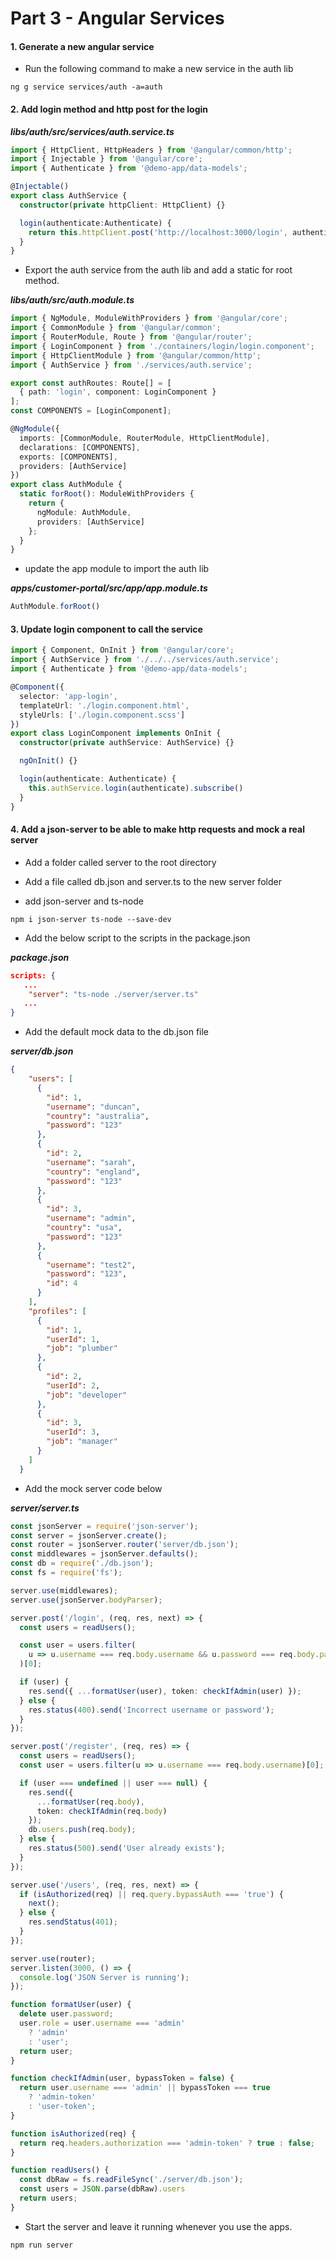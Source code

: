 # Part 3 - Angular Services

#### 1. Generate a new angular service

* Run the following command to make a new service in the auth lib

```
ng g service services/auth -a=auth
```

#### 2. Add login method and http post for the login

_**libs/auth/src/services/auth.service.ts**_

```ts
import { HttpClient, HttpHeaders } from '@angular/common/http';
import { Injectable } from '@angular/core';
import { Authenticate } from '@demo-app/data-models';

@Injectable()
export class AuthService {
  constructor(private httpClient: HttpClient) {}

  login(authenticate:Authenticate) {
    return this.httpClient.post('http://localhost:3000/login', authenticate);
  }
}
```

* Export the auth service from the auth lib and add a static for root method.

_**libs/auth/src/auth.module.ts**_

```ts
import { NgModule, ModuleWithProviders } from '@angular/core';
import { CommonModule } from '@angular/common';
import { RouterModule, Route } from '@angular/router';
import { LoginComponent } from './containers/login/login.component';
import { HttpClientModule } from '@angular/common/http';
import { AuthService } from './services/auth.service';

export const authRoutes: Route[] = [
  { path: 'login', component: LoginComponent }
];
const COMPONENTS = [LoginComponent];

@NgModule({
  imports: [CommonModule, RouterModule, HttpClientModule],
  declarations: [COMPONENTS],
  exports: [COMPONENTS],
  providers: [AuthService]
})
export class AuthModule {
  static forRoot(): ModuleWithProviders {
    return {
      ngModule: AuthModule,
      providers: [AuthService]
    };
  }
}
```

* update the app module to import the auth lib

_**apps/customer-portal/src/app/app.module.ts**_

```ts
AuthModule.forRoot()
```

#### 3. Update login component to call the service

```ts
import { Component, OnInit } from '@angular/core';
import { AuthService } from './../../services/auth.service';
import { Authenticate } from '@demo-app/data-models';

@Component({
  selector: 'app-login',
  templateUrl: './login.component.html',
  styleUrls: ['./login.component.scss']
})
export class LoginComponent implements OnInit {
  constructor(private authService: AuthService) {}

  ngOnInit() {}

  login(authenticate: Authenticate) {
    this.authService.login(authenticate).subscribe()
  }
}
```

#### 4. Add a json-server to be able to make http requests and mock a real server

* Add a folder called server to the root directory

* Add a file called db.json and server.ts to the new server folder

* add json-server and ts-node

```
npm i json-server ts-node --save-dev
```

* Add the below script to the scripts in the package.json

_**package.json**_

```json
scripts: {
   ...
    "server": "ts-node ./server/server.ts"
   ...
}
```

* Add the default mock data to the db.json file

_**server/db.json**_

```json
{
    "users": [
      {
        "id": 1,
        "username": "duncan",
        "country": "australia",
        "password": "123"
      },
      {
        "id": 2,
        "username": "sarah",
        "country": "england",
        "password": "123"
      },
      {
        "id": 3,
        "username": "admin",
        "country": "usa",
        "password": "123"
      },
      {
        "username": "test2",
        "password": "123",
        "id": 4
      }
    ],
    "profiles": [
      {
        "id": 1,
        "userId": 1,
        "job": "plumber"
      },
      {
        "id": 2,
        "userId": 2,
        "job": "developer"
      },
      {
        "id": 3,
        "userId": 3,
        "job": "manager"
      }
    ]
  }
```

* Add the mock server code below

_**server/server.ts**_

```ts
const jsonServer = require('json-server');
const server = jsonServer.create();
const router = jsonServer.router('server/db.json');
const middlewares = jsonServer.defaults();
const db = require('./db.json');
const fs = require('fs');

server.use(middlewares);
server.use(jsonServer.bodyParser);

server.post('/login', (req, res, next) => { 
  const users = readUsers();

  const user = users.filter(
    u => u.username === req.body.username && u.password === req.body.password
  )[0];

  if (user) {
    res.send({ ...formatUser(user), token: checkIfAdmin(user) });
  } else {
    res.status(400).send('Incorrect username or password');
  }
});

server.post('/register', (req, res) => {
  const users = readUsers();
  const user = users.filter(u => u.username === req.body.username)[0];

  if (user === undefined || user === null) {
    res.send({
      ...formatUser(req.body),
      token: checkIfAdmin(req.body)
    });
    db.users.push(req.body);
  } else {
    res.status(500).send('User already exists');
  }
});

server.use('/users', (req, res, next) => {
  if (isAuthorized(req) || req.query.bypassAuth === 'true') {
    next();
  } else {
    res.sendStatus(401);
  }
});

server.use(router);
server.listen(3000, () => {
  console.log('JSON Server is running');
});

function formatUser(user) {
  delete user.password;
  user.role = user.username === 'admin'
    ? 'admin'
    : 'user';
  return user;
}

function checkIfAdmin(user, bypassToken = false) {
  return user.username === 'admin' || bypassToken === true
    ? 'admin-token'
    : 'user-token';
}

function isAuthorized(req) {
  return req.headers.authorization === 'admin-token' ? true : false;
}

function readUsers() {
  const dbRaw = fs.readFileSync('./server/db.json');  
  const users = JSON.parse(dbRaw).users
  return users;
}
```

* Start the server and leave it running whenever you use the apps.

```
npm run server
```



